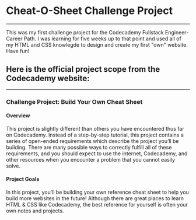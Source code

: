# Cheat-O-Sheet Challenge Project
--------------------------------

This was my first challenge project for the Codecademy Fullstack Engineer-Career Path.
I was learning for five weeks up to that point and used all of my HTML and CSS knowlegde to design
and create my first "own" website. Have fun!

## Here is the official project scope from the Codecademy website:
------------------------------------------------------------------

### Challenge Project: Build Your Own Cheat Sheet
#### Overview
This project is slightly different than others you have encountered thus far on Codecademy.
Instead of a step-by-step tutorial, this project contains a series of open-ended requirements which describe the project you’ll be building.
There are many possible ways to correctly fulfill all of these requirements, and you should expect to use the internet, Codecademy, and other resources when you encounter a problem that you cannot easily solve.

#### Project Goals
In this project, you’ll be building your own reference cheat sheet to help you build more websites in the future!
Although there are great places to learn HTML & CSS like Codecademy, the best reference for yourself is often your own notes and projects.
